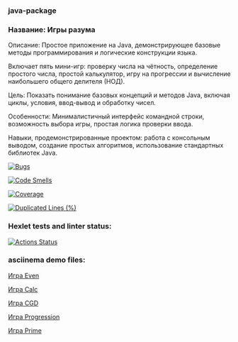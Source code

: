 ### java-package

### Название: Игры разума

Описание: Простое приложение на Java, демонстрирующее базовые методы программирования и логические конструкции языка.

Включает пять мини-игр: проверку числа на чётность, определение простого числа, простой калькулятор, игру на прогрессии и вычисление наибольшего общего делителя (НОД).

Цель: Показать понимание базовых концепций и методов Java, включая циклы, условия, ввод-вывод и обработку чисел.

Особенности: Минималистичный интерфейс командной строки, возможность выбора игры, простая логика проверки ввода.

Навыки, продемонстрированные проектом: работа с консольным выводом, создание простых алгоритмов, использование стандартных библиотек Java.



[![Bugs](https://sonarcloud.io/api/project_badges/measure?project=MouserRU_java-project-61&metric=bugs)](https://sonarcloud.io/summary/new_code?id=MouserRU_java-project-61)

[![Code Smells](https://sonarcloud.io/api/project_badges/measure?project=MouserRU_java-project-61&metric=code_smells)](https://sonarcloud.io/summary/new_code?id=MouserRU_java-project-61)

[![Coverage](https://sonarcloud.io/api/project_badges/measure?project=MouserRU_java-project-61&metric=coverage)](https://sonarcloud.io/summary/new_code?id=MouserRU_java-project-61)

[![Duplicated Lines (%)](https://sonarcloud.io/api/project_badges/measure?project=MouserRU_java-project-61&metric=duplicated_lines_density)](https://sonarcloud.io/summary/new_code?id=MouserRU_java-project-61)

### Hexlet tests and linter status:
[![Actions Status](https://github.com/MouserRU/java-project-61/actions/workflows/hexlet-check.yml/badge.svg)](https://github.com/MouserRU/java-project-61/actions)


### asciinema demo files:
[Игра Even](https://asciinema.org/a/717955)

[Игра Calc](https://asciinema.org/a/723407)

[Игра CGD](https://asciinema.org/a/717960)

[Игра Progression](https://asciinema.org/a/718215)

[Игра Prime](https://asciinema.org/a/718006)
